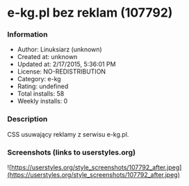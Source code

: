 # e-kg.pl bez reklam (107792)

### Information
- Author: Linuksiarz (unknown)
- Created at: unknown
- Updated at: 2/17/2015, 5:36:01 PM
- License: NO-REDISTRIBUTION
- Category: e-kg
- Rating: undefined
- Total installs: 58
- Weekly installs: 0


### Description
CSS usuwający reklamy z serwisu e-kg.pl.


### Screenshots (links to userstyles.org)
![https://userstyles.org/style_screenshots/107792_after.jpeg](https://userstyles.org/style_screenshots/107792_after.jpeg)


